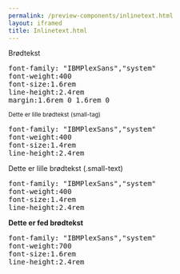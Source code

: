 ```yaml
--- 
permalink: /preview-components/inlinetext.html
layout: iframed 
title: Inlinetext.html
---
```

<div class="container">
    <div class="row">
        <div class="col-12 col-md-6">
            <p>Brødtekst</p>
        </div>
        <div class="col-12 col-md-6">
            <pre>font-family: "IBMPlexSans","system"<br>font-weight:400<br>font-size:1.6rem<br>line-height:2.4rem<br>margin:1.6rem 0 1.6rem 0</pre>
        </div>
    </div>
    <div class="row">
        <div class="col-12 col-md-6">
            <p><small>Dette er lille brødtekst (small-tag)</small></p>
        </div>
        <div class="col-12 col-md-6">
            <pre>font-family: "IBMPlexSans","system"<br>font-weight:400<br>font-size:1.4rem<br>line-height:2.4rem</pre>
        </div>
    </div>
    <div class="row">
        <div class="col-12 col-md-6">
            <p class="small-text">Dette er lille brødtekst (.small-text)
            </p>
        </div>
        <div class="col-12 col-md-6">
            <pre>font-family: "IBMPlexSans","system"<br>font-weight:400<br>font-size:1.4rem<br>line-height:2.4rem</pre>
        </div>
    </div>
    <div class="row">
        <div class="col-12 col-md-6">
            <p><strong>Dette er fed brødtekst</strong></p>
        </div>
        <div class="col-12 col-md-6">
            <pre>font-family: "IBMPlexSans","system"<br>font-weight:700<br>font-size:1.6rem<br>line-height:2.4rem</pre>
        </div>
    </div>
</div>